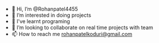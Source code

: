- 👋 Hi, I’m @Rohanpatel4455
- 👀 I’m interested in doing projects
- 🌱 I've learnt programing
- 💞️ I’m looking to collaborate on real time projects with team
- 📫 How to reach me rohanpatelkoduri@gmail.com

<!---
Rohanpatel4455/Rohanpatel4455 is a ✨ special ✨ repository because its `README.md` (this file) appears on your GitHub profile.
You can click the Preview link to take a look at your changes.
--->
